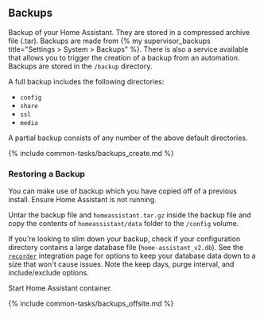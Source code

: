## Backups

Backup of your Home Assistant. They are stored in a compressed archive file (.tar). Backups are made from {% my supervisor_backups title="Settings > System > Backups" %}. There is also a service available that allows you to trigger the creation of a backup from an automation. Backups are stored in the `/backup` directory.

A full backup includes the following directories:

* `config`
* `share`
* `ssl`
* `media`

A partial backup consists of any number of the above default directories.

{% include common-tasks/backups_create.md %}

### Restoring a Backup

You can make use of backup which you have copied off of a previous install. Ensure Home Assistant is not running.

Untar the backup file and `homeassistant.tar.gz` inside the backup file and copy the contents of `homeassistant/data` folder to the `/config` volume.

If you're looking to slim down your backup, check if your configuration directory contains a large database file (`home-assistant_v2.db`). See the [`recorder`](/integrations/recorder/) integration page for options to keep your database data down to a size that won't cause issues. Note the keep days, purge interval, and include/exclude options.

Start Home Assistant container.

{% include common-tasks/backups_offsite.md %}
